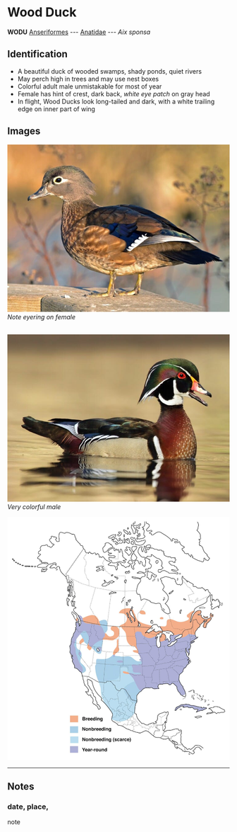 # Wood Duck
**WODU**
[Anseriformes](/birding/orders/anseriformes) --- [Anatidae](birding/orders/anseriformes/anatidae) --- *Aix sponsa*

## Identification
- A beautiful duck of wooded swamps, shady ponds, quiet rivers
- May perch high in trees and may use nest boxes
- Colorful adult male unmistakable for most of year
- Female has hint of crest, dark back, *white eye patch* on gray head
- In flight, Wood Ducks look long-tailed and dark, with a white trailing edge on inner part of wing

## Images
![Female](birding/images/wodu_female.jpg)</br>
*Note eyering on female* </br></br>

![Male](birding/images/wodu_male.jpg)</br>
*Very colorful male*

![Map](birding/images/wodu_map.jpg)

----
## Notes
### date, place,
note
